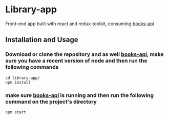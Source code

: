 # Library-app
Front-end app built with react and redux-toolkit, consuming [books-api](https://github.com/JosueVargasZ/books-api)
## Installation and Usage

### Download or clone the repository and as well [books-api](https://github.com/JosueVargasZ/books-api), make sure you have a recent version of node and then run the following commands
```
cd library-app/
npm install
```
### make sure [books-api](https://github.com/JosueVargasZ/books-api) is running and then run the following command on the project's directory
```
npm start
```